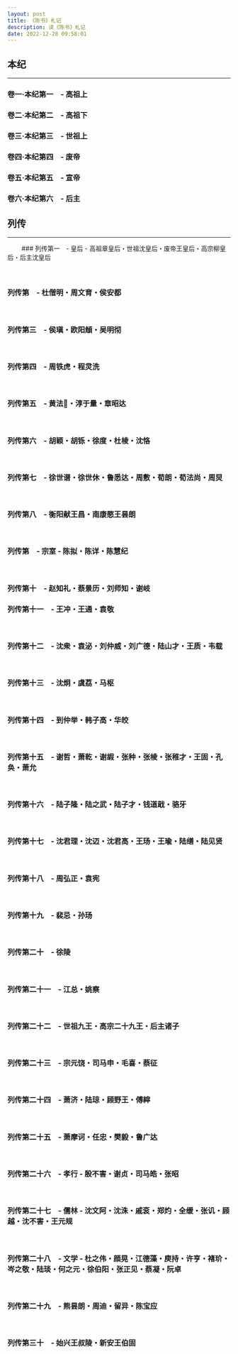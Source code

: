 ```yaml
---
layout: post
title: 《陈书》札记
description: 读《陈书》札记
date: 2022-12-28 09:58:01
---
```


## 本纪

<hr/>

### 卷一·本纪第一　- 高祖上


### 卷二·本纪第二　- 高祖下


### 卷三·本纪第三　- 世祖上


### 卷四·本纪第四　- 废帝


### 卷五·本纪第五　- 宣帝


### 卷六·本纪第六　- 后主


## 列传

<hr/>
　　
### 列传第一　- 皇后 - 高祖章皇后・世祖沈皇后・废帝王皇后・高宗柳皇后・后主沈皇后

　　
### 列传第　- 杜僧明・周文育・侯安都

　　
### 列传第三　- 侯瑱・欧阳頠・吴明彻

　　
### 列传第四　- 周铁虎・程灵洗

　　
### 列传第五　- 黄法𣰰・淳于量・章昭达

　　
### 列传第六　- 胡颖・胡铄・徐度・杜棱・沈恪

　　
### 列传第七　- 徐世谱・徐世休・鲁悉达・周敷・荀朗・荀法尚・周炅

　　
### 列传第八　- 衡阳献王昌・南康愍王昙朗

　　
### 列传第　- 宗室 - 陈拟・陈详・陈慧纪

　　
### 列传第十　- 赵知礼・蔡景历・刘师知・谢岐

### 列传第十一　- 王冲・王通・袁敬

　　
### 列传第十二　- 沈衆・袁泌・刘仲威・刘广德・陆山才・王质・韦载

　　
### 列传第十三　- 沈炯・虞荔・马枢

　　
### 列传第十四　- 到仲举・韩子高・华皎

　　
### 列传第十五　- 谢哲・萧乾・谢嘏・张种・张棱・张稚才・王固・孔奂・萧允

　　
### 列传第十六　- 陆子隆・陆之武・陆子才・钱道戢・骆牙

　　
### 列传第十七　- 沈君理・沈迈・沈君高・王玚・王瑜・陆缮・陆见贤

　　
### 列传第十八　- 周弘正・袁宪

　　
### 列传第十九　- 裴忌・孙玚

　　
### 列传第二十　- 徐陵


　　
### 列传第二十一　- 江总・姚察

　　
### 列传第二十二　- 世祖九王・高宗二十九王・后主诸子

　　
### 列传第二十三　- 宗元饶・司马申・毛喜・蔡征

　　
### 列传第二十四　- 萧济・陆琼・顾野王・傅縡

　　
### 列传第二十五　- 萧摩诃・任忠・樊毅・鲁广达

　　
### 列传第二十六　- 孝行 - 殷不害・谢贞・司马皓・张昭

　　
### 列传第二十七　- 儒林 - 沈文阿・沈洙・戚衮・郑灼・全缓・张讥・顾越・沈不害・王元规

　　
### 列传第二十八　- 文学 - 杜之伟・顔晃・江德藻・庾持・许亨・褚玠・岑之敬・陆琰・何之元・徐伯阳・张正见・蔡凝・阮卓

　　
### 列传第二十九　- 熊昙朗・周迪・留异・陈宝应

　　
### 列传第三十　- 始兴王叔陵・新安王伯固